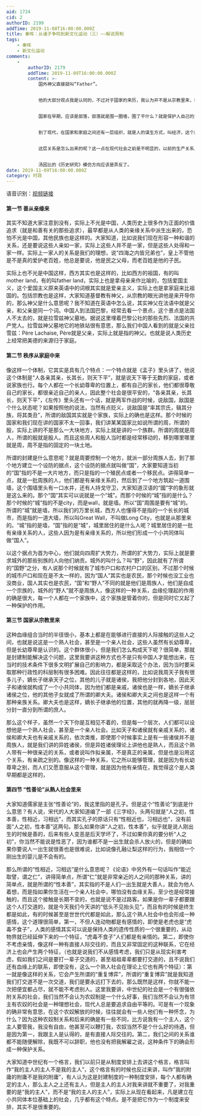 ```yaml
---
aid: 1724
cid: 2
authorID: 2199
addTime: 2019-11-08T16:00:00.000Z
title: 秦晖：从诸子争鸣到新文化运动（三）——解说周制
tags:
    - 秦晖
    - 新文化运动
comments:
    -
        authorID: 2179
        addTime: 2019-11-09T16:00:00.000Z
        content: >-
            国外神父直接就叫“Father”。


            他的大部分观点我是认同的，不过对于国家的来历，我认为并不是从宗教里来，或者说，要认为从宗教里来，差不多得看成是一种“自举”意识，就是能够意识到自己是这样的存在，然后来捍卫保护这种存在。意识到自己是有着良知品德有着人伦这些东西的，因此要警戒可能不承认这些的其他外族势力的入侵，从而才出现国家组织。在这个意义上可以说成是从宗教里来。


            国家在早期，应该是部落，部落就是围一圈墙，围了干什么？就是保护人自己的生存空间，因此国家在一开始就是捍卫的人的生存方式，这个行为跟非人以及侵犯人的其他东西，是有意识分开的。


            到了现代，在国家和家庭之间还有一层组织，就是人的谋生方式，叫经济，这个层面也是不能忽略的，不同于家庭，也不同于国家组织，这个层面我认为叫做行业分工合作的关系。这层也得是互惠互利的关系。


            这层关系是怎么出来的呢？这一点在现代社会之前是不明显的，以前的生产关系上主要是效法有才能有技艺的人，学徒模式，或者效法有智慧的圣人，实际上就是效法群体里的头领模型，因此，领袖者的道德良知，至关重要，但是在现代是分工合作，个体虽然微不足道但在分工体系里都是同等价值，在现代，文明得到了大发展，就是来源于分工合作强调的是大家都是价值同等，越是靠近现代，分工越是细致，文明的发展就来源于这里。


            汤因比的《历史研究》模仿方向应该是弄反了。
date: 2019-11-09T16:00:00.000Z
category: 时政
---
```


语音识别：[视频链接](https://www.youtube.com/watch?index=3&list=PL---0eciYejD9JYjZQDcygSLHzrxifA4l&v=pY29WtzlxF8)

#### [](#%E7%AC%AC%E4%B8%80%E8%8A%82-%E5%96%84%E4%BB%8E%E4%BA%B2%E7%BC%98%E6%9D%A5)**第一节 善从亲缘来**

其实不知道大家注意到没有，实际上不光是中国，人类历史上很多作为正面的价值追求（就是和善有关的那些追求），最早都是从人类的亲缘关系中派生出来的，恐怕不光是中国，其他民族也是这样的。大家知道，比如说我们现在形容一种和谐的关系，还是要说这些人亲如一家，实际上这些人并不是一家，但是这些人处得和一家一样。实际上一家人的关系是我们的理想，说“四海之内皆兄弟也”，皇上不管他是不是真的爱护老百姓，他总是要说，他是民之父母，而老百姓是他的子民。

实际上也不光是中国这样，西方其实也是这样的，比如西方的祖国，有的叫mother land，有的叫father land，实际上也是拿母亲来作比喻的，包括爱国主义，这个爱国主义原来英语中的词根其实就是爱亲主义，实际上也是拿家庭来比祖国的。包括宗教也是这样，大家知道基督教有神父，从宗教的眼光讲他是来开导你的，那么神父是什么意思呢？我不知道在英语中怎么说，其实神父在法语中就是父亲，和父亲是同一个词。中国人到法国巴黎，经常去看一个景点，这个景点是法国人不太去的，就是拉雪兹神父墓地。据说这里埋着巴黎公社的那些先烈、法国的共产党人。拉雪兹神父墓地它的地铁站很有意思，那么我们中国人看到的就是父亲拉雪兹：Père Lachaise, Père就是父亲，实际上就是指的神父。也就是说人类历史上经常把美德的来源归于家庭。

#### [](#%E7%AC%AC%E4%BA%8C%E8%8A%82-%E7%A7%A9%E5%BA%8F%E4%BB%8E%E5%AE%B6%E5%BA%AD%E4%B8%AD%E6%9D%A5)**第二节 秩序从家庭中来**

像这样一个体制，它其实是具有几个特点：一个特点就是《孟子》里头讲了，他说这个体制是“人各亲其亲，长其长，则天下平”，就是说天下等于无数的家庭，或者说家族也行。每个人都在一个长幼尊卑的位置上，都有自己的家长，他们都很尊敬自己的家长，都很亲近自己的亲人，因此整个社会是很平安的，“各亲其亲，长其长，则天下平”，《左传》里头还有一个话，就是两军作战的时候，说敌国，敌国是个什么状态呢？如果按照他的说法，当然有点贬义，说敌国是“率其宗氏，辑其分族，将其类丑”，所谓的敌国其实就是个家族，实际上的确也是这样。那个时候的国家和我们现在讲的国家不太一回事，我们讲某某国家比如说所谓的周，所谓的殷，实际上讲的不是那么一大块地方，实际上就是讲的一个族群。所谓的周就是周人，所谓的殷就是殷人。而且这些周人和殷人当时都是经常移动的，移到哪里哪里就是周，周不是指的固定的一块土地。

所谓的封建是什么意思呢？就是周要控制一个地方，就派一部分周族人去，到了那个地方建立一个设防的据点，这个设防的据点就叫做“国”，大家要知道当初的“国”指的不是一大片地方，而只是指的一个殖民点或者一个移民点。讲得简单一点，就是一批周族的人，他们都是有亲缘关系的，然后到了一个地方筑起一道围墙，这个围墙里头有一口水井，还有人持戈守卫，大家知道汉语的“國”字的象形就是这么来的。那个“国”其实可以说就是一个“城”。而那个时候的“城”指的是什么？那个时候的“城”指的不是city，而是wall，就是墙。所以“国”周围是要有“城”的。所谓的“城”就是墙，所以我们的万里长城，西方人也懂得不是指的一个长长的城市，而是指的一道大墙，所以叫Great Wall，不叫做Long City，也就是从那里来的。“城”指的是墙，“国”指的是“城”，城里居住的是什么人呢？城里居住的是一批有亲缘关系的人，这些人因为是有亲缘关系的，所以他们形成一个小共同体叫做“国人”。

以这个据点为首为中心，他们就向四周扩大势力，所谓的扩大势力，实际上就是要求城外的那些别族的人向他们纳贡。城外的叫什么？叫“野”，因此就有了所谓的“国野”之分，有人说那个时候就有了城市户口和农村户口的区别，不过那个时候的城市户口和现在是不太一样的，因为“国人”其实也是农民，那个时候也没工业也没商业，国人其实也是农民，“国”和“野人”不同的就是他们是周族人，他们是自成一个宗族的，城外的“野人”就不是周族人，像这样的一种关系，血缘伦理起的作用的确是很大，每一个人都在一个家族中，这个家族是管着你的，但是同时它又起了一种保护的作用。

#### [](#%E7%AC%AC%E4%B8%89%E8%8A%82-%E5%9B%BD%E5%AE%B6%E4%BB%8E%E5%AE%97%E6%95%99%E9%87%8C%E6%9D%A5)**第三节 国家从宗教里来**

这种血缘组合当时的半径很小，基本上都是在能够进行直接的人际接触的这些人之间，也就是说这是一个熟人社会，甚至是一个亲人社会，这些人虽然有长幼尊卑，但是长幼尊卑是认识的。这个群体很小，但是我们怎么构成天下呢？很简单，那就是封建制能解决这个问题，这里我要讲这种方式也不是只有中国人才能想出来，在当时的技术条件下很多文明扩展自己的影响力，都是采取这个办法，因为当时要采取那种行政性的科层制有很多困难。因此往往都是这样的，比如说我周天子我有很多儿子，嫡长子继承天子之位，其他的儿子就是诸侯，我把他分封到各地，因此天子和诸侯就构成了一个小共同体，因为他们都是亲戚，诸侯也是一样，嫡长子继承诸侯之位，他的其他子女就成了所谓的卿大夫。诸侯和卿大夫之间也是这样一个有那种亲族关系。卿大夫也是这样，嫡长子继承他的位置，其他的就再降一级，层层分封一直分到所谓的庶人。

那么这个样子，虽然一个天下你是互相见不着的，但是每一个层次，人们都可以设想他是一个熟人社会，甚至是一个亲人社会。比如天子和诸侯就有亲戚关系的，诸侯和卿大夫也有亲戚关系的，依次类推，即使那个时候事实上是有一些诸侯并不是周族人，就是我们讲的异姓诸侯，但是异姓诸侯理论上讲他也是熟人，而且这个熟人带有一种很亲近的关系，或者说叫作拟亲属，不是真正的亲属，但是也是沿用这个关系，有亲疏之别的。像这样的一种关系，它之所以能够管理，就是因为有长幼尊卑之别，而人们又愿意服从这个管理，就是因为他有亲情在，我觉得这个是人类早期都是这样的，

#### [](#%E7%AC%AC%E5%9B%9B%E8%8A%82-%E6%80%A7%E5%96%84%E8%AE%BA-%E4%BB%8E%E7%86%9F%E4%BA%BA%E7%A4%BE%E4%BC%9A%E9%87%8C%E6%9D%A5)**第四节 “性善论”从熟人社会里来**

大家知道儒家是主张“性善论”的，我这里指的是孔子。但是这个“性善论”到底是什么意思？有人说，宋代的人大家知道编了一部《三字经》，头两句就是“人之初，性本善，性相近，习相远”，而其实孔子的原话只有“性相近也，习相远也”，没有前面“人之初，性本善”这两句。那么如果你讲“人之初，性本善”，似乎就是说人刚出生的时候是善的，后来有些人变恶是后天学坏了，不过如果你真的要分析“人之初”，你当然不能说是性恶了，因为谁都不是一出生就会杀人放火的，但是的确如果你要说人一出生就很善也是很难说，比如说像孔融让梨这样的行为，我相信一个刚出生的婴儿是不会有的。

那么所谓的“性相近，习相远”是什么意思呢？《论语》中另外有一句话叫作“能近取譬，谓之仁”，讲得简单点，所谓“仁”就是非常亲近的人之间的那种关系，讲的简单点，就是所谓的“性本善”，其实指的不是人们一出生就是大善人，就会为他人着想，而是指如果你生活在一个亲人社会中，哪怕没有血缘关系，至少也是经常接触的，而且这个接触是长期不变的，也就是说不是过路客。如果是你一辈子都要跟这个人打交道的，就是今天我们今天讲的“低头不见抬头见”，而且有的时候是终生都是如此，有的时候甚至是世世代代都是如此，那么这个熟人社会中也会形成一种感情，这个道理很简单，第一，不但人连动物都是有感情的，即使是老虎也是“虎毒不食子”，人类的感情其实可以说是保持人类的遗传性质的一个很重要的，从动物界就已经延伸下来的一个特征，“虎毒不食子”人们都是有亲情的。第二，即使你不考虑亲情，像这样一种有直接人际交往的，而且又非常固定的这种联系，它在经济上也会产生两个特征，（也就是说我们不从感情考虑，我们只是从现实利害考虑，假如我们之间是要打一辈子交道的，甚至祖祖辈辈都要打交道的，且不说我们还有血缘上的联系，即使没有，这么一个熟人社会在理论上它也有两个特征）：第一就是像这样的关系，它会产生所谓的“重复博弈”，所谓的“重复博弈”就是我知道我们打交道不是一次交道，我们是要永远打下去的，那么既然是这样，你就不能一次把便宜都占尽，就不能不考虑别人。这里我要讲，中世纪的社会是一个有很强依附关系的社会，我们当然不会认为农奴制是一个什么好事，我们当然不会认为有领主有农奴的社会是一种理想社会，现代人总是要追求自由平等的。可是有一个现象的确非常有意思，在这个农奴解放的时候，往往就会有一些人他们有一种怀念，为什么？因为这种农奴制关系和后来的确是有一些不同，比方说我有一个主人，这个主人要管我，我没有自由，他甚至可以鞭打我，农奴当然不是个什么好的待遇，但是因为第一，我跟主人是认得的，是有直接人际交往的。第二，我们之间的关系谁都不能随便解除，我既不可以辞职，他也没有把我解雇之说，这种条件下的确会形成一种保护关系。

大家知道中世纪有一个格言，我们以前只是从制度安排上去讲这个格言，格言叫作“我的主人的主人不是我的主人”，这个格言有的时候也反过来讲，叫作”我的附庸的附庸不是我的附庸”，有人认为这是封建制度的一种制度安排，每个人都有确定的主人，那么主人之上还有主人，但是主人的主人对我来讲就不重要了，对我重要的是“我的主人”，而不是“我的主人的主人”，实际上从现在看起来，凡是建立在小共同体本位基础上的社会，几乎都有这个特点。是不是把它作为一个制度来安排，其实不是很重要的。
